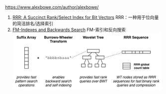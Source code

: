 https://www.alexbowe.com/author/alexbowe/

1. [RRR: A Succinct Rank/Select Index for Bit Vectors](https://www.alexbowe.com/rrr/)
   RRR：一种用于位向量的简洁排名/选择索引
2. [FM-Indexes and Backwards Search](https://www.alexbowe.com/fm-index/)
   FM-索引和反向搜索
   ![alt text](image-1.png)
